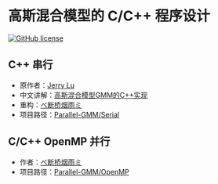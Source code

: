 # 高斯混合模型的 C/C++ 程序设计

[![GitHub license](https://img.shields.io/github/license/Dragon1573/Parallel-GMM?label=Public%20License)](https://github.com/Dragon1573/Parallel-GMM)

## C++ 串行

- 原作者：[Jerry Lu](https://github.com/luxiaoxun)
- 中文讲解：[高斯混合模型GMM的C++实现](https://www.cnblogs.com/luxiaoxun/archive/2013/05/10/3071672.html)
- 重构：[べ断桥烟雨ミ](https://github.com/Dragon1573)
- 项目路径：[Parallel-GMM/Serial](Parallel-GMM/Serial)

## C/C++ OpenMP 并行

- 作者：[べ断桥烟雨ミ](https://github.com/Dragon1573)
- 项目路径：[Parallel-GMM/OpenMP](Parallel-GMM/OpenMP)
